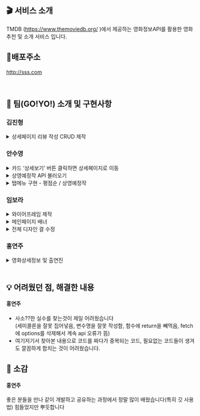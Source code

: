 ## 🎬 서비스 소개

TMDB (https://www.themoviedb.org/ )에서 제공하는 영화정보API를 활용한 영화추천 및 소개 서비스 입니다.

## 🔗배포주소

http://sss.com

<br>

## 🙌 팀(GO!YO!) 소개 및 구현사항

### 김진형

<details>
<summary>상세페이지 리뷰 작성 CRUD 제작</summary>
- *Write here!*<br>
- *Write here!*
</details>

### 안수영

<details>
<summary>카드 ‘상세보기’ 버튼 클릭하면 상세페이지로 이동</summary>
- 상세보기 버튼 만들기(movie.js / upcomMov.js 파일 innerHTML 내용으로 넣음)<br>
- 영화카드에 마우스 가져가면 '상세보기' 버튼 나타남(index.css 파일에서 hover기능)
- '상세보기' 버튼 클릭하면 상세페이지로 새창을 열지 않고 현재 페이지에서 이동(영화 id값 innerHTML에 입력)
- [참고링크](https://stickode.tistory.com/182)
</details>
<details>
<summary>상영예정작 API 불러오기</summary>
- upcomMov.js 파일에 상영예정작 API 불러와 카드 1개 내용 만들기<br>
- index.js 파일에서 카드 20개 로드
</details>
<details>
<summary>탭메뉴 구현 - 평점순 / 상영예정작</summary>
- 각 탭 클릭하면 해당 영화차트만 보여줌(index.js에서 구현)<br>
- [참고링크](https://abcdqbbq.tistory.com/88)
</details>

### 임보라

<details>
<summary>와이어프레임 제작</summary>
- 의견취합하여 피그마로 와이어프레임 제작<br>
</details>
<details>
<summary>메인페이지 배너</summary>
- 일정간격의 배너형태에서 active배너만 영상 및 영화제목 노출<br>
- 영상은 Api에서 제공하지않아 유튜브 영상 삽입<br>
- 영상플레이 중 다른배너 클릭시 영상중지<br>
- 상세보기 클릭시 해당detail페이지로 이동
</details>
<details>
<summary>전체 디자인 결 수정</summary>
- main, detail 디자인 통일되게 수정<br>
- 평점 소수점1자리까지만 노출되게 추가
</details>

### 홍연주

<details>
<summary>영화상세정보 및 출연진</summary>
 - Detail API(https://developer.themoviedb.org/reference/movie-details)를 이용해 영화 상세 정보를 불러와 화면에 표시<br>
 - Credits API(https://developer.themoviedb.org/reference/movie-credits)를 이용해 영화의 출연진 정보를 불러와 화면에 15개만 표시
</details>

<br>

## 💡 어려웠던 점, 해결한 내용

#### 홍연주

- 사소??한 실수를 찾는것이 제일 어려웠습니다<br>
  (세미콜론을 잘못 집어넣음, 변수명을 잘못 작성함, 함수에 return을 빼먹음, fetch에 options를 삭제해서 계속 api 오류가 뜸)<br>
- 여기저기서 찾아본 내용으로 코드를 짜다가 중복되는 코드, 필요없는 코드들이 생겨도 깔끔하게 합치는 것이 어려웠습니다.
  <br>

## 🎤 소감

#### 홍연주

좋은 분들을 만나 같이 개발하고 공유하는 과정에서 정말 많이 배웠습니다(특히 깃 사용법) 힘들었지만 뿌듯합니다
